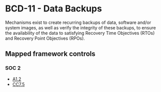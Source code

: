 # BCD-11 - Data Backups
Mechanisms exist to create recurring backups of data, software and/or system images, as well as verify the integrity of these backups, to ensure the availability of the data to satisfying Recovery Time Objectives (RTOs) and Recovery Point Objectives (RPOs).
## Mapped framework controls
### SOC 2
- [A1.2](../soc2/a12.md)
- [CC7.5](../soc2/cc75.md)